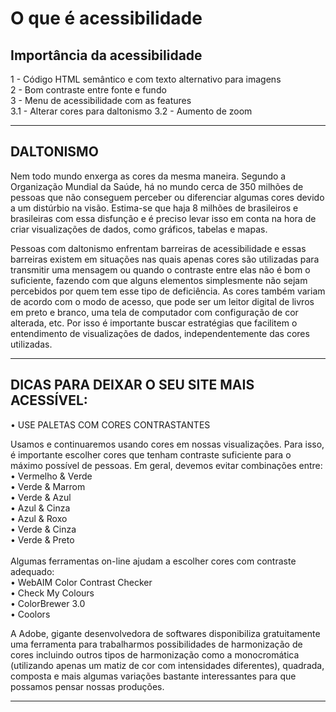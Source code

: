 # O que é acessibilidade
## Importância da acessibilidade


1 - Código HTML semântico e com texto alternativo para imagens</br>
2 - Bom contraste entre fonte e fundo</br>
3 - Menu de acessibilidade com as features</br>
 3.1 - Alterar cores para daltonismo
 3.2 - Aumento de zoom 
 
 
---------------------------------------------------------------------------------------------
 
## DALTONISMO


Nem todo mundo enxerga as cores da mesma maneira. 
Segundo a Organização Mundial da Saúde, há no mundo cerca de 350 milhões de pessoas que não conseguem perceber ou diferenciar algumas cores devido a um distúrbio na visão. Estima-se que haja 8 milhões de brasileiros e brasileiras com essa disfunção e é preciso levar isso em conta na hora de criar visualizações de dados, como gráficos, tabelas e mapas.

Pessoas com daltonismo enfrentam barreiras de acessibilidade e essas barreiras existem em situações nas quais apenas cores são utilizadas para transmitir uma mensagem ou quando o contraste entre elas não é bom o suficiente, fazendo com que alguns elementos simplesmente não sejam percebidos por quem tem esse tipo de deficiência.
As cores também variam de acordo com o modo de acesso, que pode ser um leitor digital de livros em preto e branco, uma tela de computador com configuração de cor alterada, etc.
Por isso é importante buscar estratégias que facilitem o entendimento de visualizações de dados, independentemente das cores utilizadas.


---------------------------------------------------------------------------------------------

## DICAS PARA DEIXAR O SEU SITE MAIS ACESSÍVEL:

•	USE PALETAS COM CORES CONTRASTANTES

Usamos e continuaremos usando cores em nossas visualizações. Para isso, é importante escolher cores que tenham contraste suficiente para o máximo possível de pessoas.
Em geral, devemos evitar combinações entre:</br>
•	Vermelho & Verde</br>
•	Verde & Marrom</br>
•	Verde & Azul</br>
•	Azul & Cinza</br>
•	Azul & Roxo</br>
•	Verde & Cinza</br>
•	Verde & Preto</br></br>
Algumas ferramentas on-line ajudam a escolher cores com contraste adequado:</br>
•	WebAIM Color Contrast Checker</br>
•	Check My Colours</br>
•	ColorBrewer 3.0</br>
•	Coolors

A  Adobe, gigante  desenvolvedora  de softwares disponibiliza    gratuitamente    uma ferramenta    para    trabalharmos possibilidades de harmonização de cores  incluindo outros tipos de harmonização como  a  monocromática  (utilizando  apenas um  matiz
de  cor  com  intensidades diferentes),  quadrada,  composta  e  mais  algumas  variações bastante interessantes para que possamos pensar nossas produções.


 ---------------------------------------------------------------------------------------------








